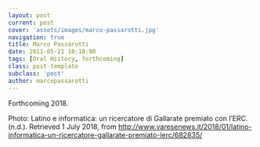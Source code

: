 ```yaml
---
layout: post
current: post
cover: 'assets/images/marco-passarotti.jpg'
navigation: true
title: Marco Passarotti
date: 2011-05-21 10:18:00
tags: [Oral History, forthcoming]
class: post-template
subclass: 'post'
author: marcopassarotti
---
```


Forthcoming 2018.

Photo: Latino e informatica: un ricercatore di Gallarate premiato con l’ERC. (n.d.). Retrieved 1 July 2018, from http://www.varesenews.it/2018/01/latino-informatica-un-ricercatore-gallarate-premiato-lerc/682835/
